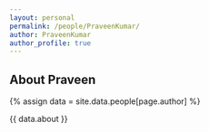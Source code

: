 ```yaml
---
layout: personal
permalink: /people/PraveenKumar/
author: PraveenKumar
author_profile: true
---
```

## About Praveen
{% assign data = site.data.people[page.author] %}
<div style="text-align: justify">{{ data.about }}</div>
